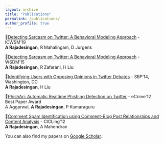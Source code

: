 ```yaml
---
layout: archive
title: "Publications"
permalink: /publications/
author_profile: true
---
```



:pushpin:[Detecting Sarcasm on Twitter: A Behavioral Modeling Approach](https://ashwin-r.github.io/files/camera_ready_icwsm.pdf) - ICWSM’19<br/>
**A Rajadesingan**, R Mahalingam, D Jurgens


:pushpin:[Detecting Sarcasm on Twitter: A Behavioral Modeling Approach](https://ashwin-r.github.io/files/SarcasmDetection.pdf) - WSDM’15<br/>
**A Rajadesingan**, R Zafarani, H Liu


:pushpin:[Identifying Users with Opposing Opinions in Twitter Debates](https://ashwin-r.github.io/files/1402.7143.pdf) - SBP’14, Washington, DC<br/>
**A Rajadesingan**, H Liu



:pushpin:[PhishAri: Automatic Realtime Phishing Detection on Twitter](https://ashwin-r.github.io/files/phishari.pdf) - eCrime’12 <br/>
Best Paper Award<br/>
A Aggarwal, **A Rajadesingan**, P Kumaraguru


:pushpin:[Comment Spam Identification using Comment-Blog Post Relationships and Content Analysis](https://ashwin-r.github.io/files/10.1007_978-3-642-28601-8_41.pdf) - CICLing’12<br/>
**A Rajadesingan**, A Mahendran


You can also find my papers on [Google Scholar](https://scholar.google.com/citations?user=GVOh8iUAAAAJ).
